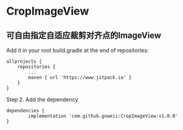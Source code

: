 # CropImageView
## 可自由指定自适应裁剪对齐点的ImageView

Add it in your root build.gradle at the end of repositories:

	allprojects {
		repositories {
			...
			maven { url 'https://www.jitpack.io' }
		}
	}
Step 2. Add the dependency

	dependencies {
	        implementation 'com.github.goweii:CropImageView:v1.0.0'
	}

